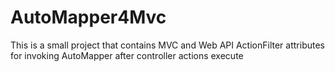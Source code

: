 AutoMapper4Mvc
==============

This is a small project that contains MVC and Web API ActionFilter attributes for invoking AutoMapper after controller actions execute
